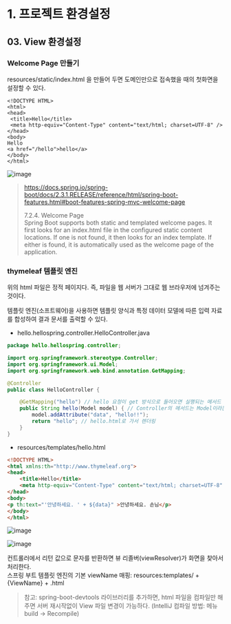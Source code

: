 # 1. 프로젝트 환경설정
## 03. View 환경설정
### Welcome Page 만들기
resources/static/index.html 을 만들어 두면 도메인만으로 접속했을 때의 첫화면을 설정할 수 있다.
```
<!DOCTYPE HTML>
<html>
<head>
 <title>Hello</title>
 <meta http-equiv="Content-Type" content="text/html; charset=UTF-8" />
</head>
<body>
Hello
<a href="/hello">hello</a>
</body>
</html>
```
![image](https://github.com/GYUNGAEEEE/Spring/assets/158580466/ee86c67d-574e-4b49-a767-d49c2692f74a)

> https://docs.spring.io/spring-boot/docs/2.3.1.RELEASE/reference/html/spring-boot-features.html#boot-features-spring-mvc-welcome-page
> 
> 7.2.4. Welcome Page   
> Spring Boot supports both static and templated welcome pages. 
> It first looks for an index.html file in the configured static content locations. 
> If one is not found, it then looks for an index template. 
> If either is found, it is automatically used as the welcome page of the application.

### thymeleaf 템플릿 엔진
위의 html 파일은 정적 페이지다.
즉, 파일을 웹 서버가 그대로 웹 브라우저에 넘겨주는 것이다.

템플릿 엔진(소프트웨어)을 사용하면 템플릿 양식과 특정 데이터 모델에 따른 입력 자료를 합성하여 결과 문서를 출력할 수 있다.
- hello.hellospring.controller.HelloController.java
```java
package hello.hellospring.controller;

import org.springframework.stereotype.Controller;
import org.springframework.ui.Model;
import org.springframework.web.bind.annotation.GetMapping;

@Controller
public class HelloController {

    @GetMapping("hello") // hello 요청이 get 방식으로 들어오면 실행되는 메서드
    public String hello(Model model) { // Controller의 메서드는 Model이라는 타입의 객체를 파라미터로 받을 수 있다.
        model.addAttribute("data", "hello!!");
        return "hello"; // hello.html로 가서 렌더링
    }
}
```
- resources/templates/hello.html
```html
<!DOCTYPE HTML>
<html xmlns:th="http://www.thymeleaf.org">
<head>
    <title>Hello</title>
    <meta http-equiv="Content-Type" content="text/html; charset=UTF-8" />
</head>
<body>
<p th:text="'안녕하세요. ' + ${data}" >안녕하세요. 손님</p>
</body>
</html>
```
![image](https://github.com/GYUNGAEEEE/Spring/assets/158580466/4aa47694-fd58-4819-8d15-6cb929f4f0ac)

![image](https://github.com/GYUNGAEEEE/Spring/assets/158580466/17cfd3ac-ee66-41b0-9a7c-16711a77c46a)

컨트롤러에서 리턴 값으로 문자를 반환하면 뷰 리졸버(viewResolver)가 화면을 찾아서 처리한다.   
스프링 부트 템플릿 엔진의 기본 viewName 매핑: resources:templates/ + {ViewName} + .html

> 참고: spring-boot-devtools 라이브러리를 추가하면, html 파일을 컴파일만 해주면 서버 재시작없이 View 파일 변경이 가능하다.
> (IntelliJ 컴파일 방법: 메뉴 build → Recompile)
